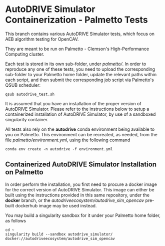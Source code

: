 # AutoDRIVE Simulator Containerization - Palmetto Tests

This branch contains various AutoDRIVE Simulator tests, which focus on AEB algorithm testing for OpenCAV.

They are meant to be run on Palmetto - Clemson's High-Performance Computing cluster. 

Each test is stored in its own sub-folder, under _palmetto/_. In order to reproduce any one of these tests, you need to upload the corresponding sub-folder to your Palmetto home folder, update the relevant paths within each script, and then submit the corresponding job script via Palmetto's QSUB scheduler:

    qsub autodrive_test.sh

It is assumed that you have an installation of the proper version of AutoDRIVE Simulator. Please refer to the instructions below to setup a containerized installation of AutoDRIVE Simulator, by use of a sandboxed singularity container. 

All tests also rely on the **autodrive** conda environment being available to you on Palmetto. This environment can be recreated, as needed, from the file _palmetto/environment.yml_, using the following command 

    conda env create -n autodrive -f environment.yml

## Containerized AutoDRIVE Simulator Installation on Palmetto 

In order perform the installation, you first need to procure a docker image for the correct version of AutoDRIVE Simulator. This image can either be built using the instructions provided in this same repository, under the **docker** branch, or the *autodriveecosystem/autodrive_sim_opencav* pre-built dockerhub image may be used instead.

You may build a singularity sandbox for it under your Palmetto home folder, as follows 

    cd ~
    singularity build --sandbox autodrive_simulator/ docker://autodriveecosystem/autodrive_sim_opencav

